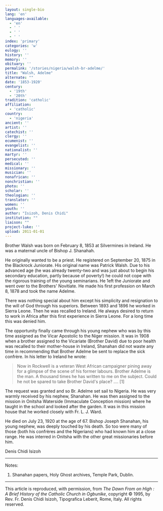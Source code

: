 ```yaml
---
layout: single-bio
lang: 'en'
languages-available:
  - 'en'
  - ' '
  - ' '
  - ' '
index: 'primary'
categories: 'w'
eulogy: ''
history: ''
memory: ''
obituary: ''
permalink: '/stories/nigeria/walsh-br-adelme/'
title: "Walsh, Adelme"
alternate: ""
date: '1853-1920'
century:
  - '19th'
  - '20th'
tradition: 'catholic'
affiliation:
  - 'catholic'
country:
  - 'nigeria'
ancient: ''
artist: ''
catechist: ''
clergy: ''
ecumenist: ''
evangelist: ''
nationalist: ''
martyr: ''
persecuted: ''
medical: ''
missionary: ''
musician: ''
nonafrican: ''
nonchristian: ''
photo: ''
scholar: ''
theologian: ''
translator: ''
women: ''
youth: ''
author: "Isizoh, Denis Chidi"
institution: ""
liaison: ""
project-luke: ''
upload: 2011-01-01
---
```




Brother Walsh was born on February 8, 1853 at Silvermines in Ireland. He was a maternal uncle of Bishop J. Shanahah.

He originally wanted to be a priest. He registered on September 20, 1875 in the Blackrock Juniorate. His original name was Patrick Walsh. Due to his advanced age (he was already twenty-two and was just about to begin his secondary education, partly because of poverty!) he could not cope with the rigorous training of the young seminarians. He 1eft the Juniorate and went over to the Brothers' Novitiate. He made his first profession on March 8, 1878 and took the name Adelme.

There was nothing special about him except his simplicity and resignation to the will of God through his superiors. Between 1893 and 1896 he worked in Sierra Leone. Then he was recalled to Ireland. He always desired to return to work in Africa after this first experience in Sierra Leone. For a long time this was denied him.

The opportunity finally came through his young nephew who was by this time assigned as the Vicar Apostolic to the Niger mission. It was in 1908 when a brother assigned to the Vicariate (Brother David) due to poor health was recalled to their mother-house in Ireland, Shanahan did not waste any time in recommending that Brother Adelme be sent to replace the sick confrère. In his letter to Ireland he wrote:

> Now in Rockwell is a veteran West African campaigner pining away for a glimpse of the scene of his former labours. Brother Adelme is the man. A thousand times he has written
> to me on the subject. Could he not be spared to take Brother David's place? .... [1]

The request was granted and so Br. Adelme set sail to Nigeria. He was very warmly received by his nephew, Shanahan. He was then assigned to the mission in Onitsha Waterside (Immaculate Conception mission) where he taught in the school and looked after the garden. It was in this mission house that he worked closely with Fr. L. J. Ward.

He died on July 23, 1920 at the age of 67. Bishop Joseph Shanahan, his young nephew, was deeply touched by his death. So too were many of those (both his confrères and the Nigerians) who had known him at a close range. He was interred in Onitsha with the other great missionaries before him.

Denis Chidi Isizoh

---

Notes:

1. Shanahan papers, Holy Ghost archives, Temple Park, Dublin.

---

This article is reproduced, with permission, from *The Dawn From on High : A Brief History of the Catholic Church in Ogbunike*, copyright &copy; 1995, by Rev. Fr. Denis Chidi Isizoh, Tipografica Leberit, Rome, Italy.  All rights reserved.